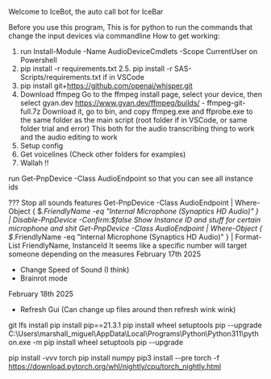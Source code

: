 Welcome to IceBot, the auto call bot for IceBar

Before you use this program,
This is for python to run the commands that change the input devices via commandline
How to get working:
1. run Install-Module -Name AudioDeviceCmdlets -Scope CurrentUser on Powershell
2. pip install -r requirements.txt 
2.5. pip install -r SAS-Scripts/requirements.txt if in VSCode
3. pip install git+https://github.com/openai/whisper.git
4. Download ffmpeg 
Go to the ffmpeg install page, select your device, then select gyan.dev
https://www.gyan.dev/ffmpeg/builds/ - ffmpeg-git-full.7z
Download it, go to bin, and copy ffmpeg.exe and ffprobe.exe to the same folder as the main script (root folder if in VSCode, or same folder trial and error)
This both for the audio transcribing thing to work and the audio editing to work
5. Setup config
6. Get voicelines (Check other folders for examples)
7. Wallah !! 

run Get-PnpDevice -Class AudioEndpoint so that you can see all instance ids

???
Stop all sounds features
Get-PnpDevice -Class AudioEndpoint | Where-Object { $_.FriendlyName -eq "Internal Microphone (Synaptics HD Audio)" } | Disable-PnpDevice -Confirm:$false
Show Instance ID and stuff for certain microphone and shit
Get-PnpDevice -Class AudioEndpoint | Where-Object { $_.FriendlyName -eq "Internal Microphone (Synaptics HD Audio)" } | Format-List FriendlyName, InstanceId
It seems like a specific number will target someone depending on the measures
February 17th 2025
- Change Speed of Sound (I think)
- Brainrot mode


February 18th 2025
- Refresh Gui (Can change up files around then refresh wink wink)

git lfs install
pip install pip==21.3.1
pip install wheel setuptools pip --upgrade
C:\Users\marshall_miguel\AppData\Local\Programs\Python\Python311\python.exe -m pip install wheel setuptools pip --upgrade

pip install -vvv torch
pip install numpy
pip3 install --pre torch -f https://download.pytorch.org/whl/nightly/cpu/torch_nightly.html